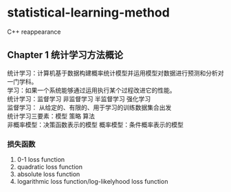 # statistical-learning-method
C++ reappearance 
## Chapter 1 统计学习方法概论
统计学习：计算机基于数据构建概率统计模型并运用模型对数据进行预测和分析对一门学科。  
学习：如果一个系统能够通过运用执行某个过程改进它的性能。  
统计学习：监督学习 非监督学习 半监督学习 强化学习  
监督学习： 从给定的、有限的、用于学习的训练数据集合出发  
统计学习三要素：模型 策略 算法  
非概率模型：决策函数表示的模型 概率模型：条件概率表示的模型  
### 损失函数
1. 0-1 loss function 
2. quadratic loss function
3. absolute loss function
4. logarithmic loss function/log-likelyhood loss function

